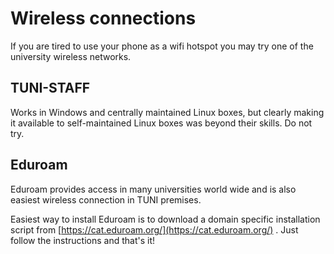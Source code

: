 # Wireless connections
If you are tired to use your phone as a wifi hotspot you may try one of the university wireless networks.

## TUNI-STAFF
Works in Windows and centrally maintained Linux boxes, but clearly making it available to self-maintained Linux boxes was beyond their skills. Do not try.

## Eduroam
Eduroam provides access in many universities world wide and is also easiest
wireless connection in TUNI premises.

Easiest way to install Eduroam is to download a domain specific installation script 
from [https://cat.eduroam.org/](https://cat.eduroam.org/) . Just follow the instructions and that's it!

